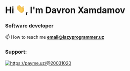 <h1 align="left">Hi <img src="./Hi.gif" width="30" />, I'm Davron Xamdamov</h1>
<h3 align="left">Software developer</h3>

📫 How to reach me **email@lazyprogrammer.uz**

<h3 align="left">Support:</h3>
<a align="center" href="https://www.buymeacoffee.com/xamdamovdaH">
  <img align="center" src="https://cdn.buymeacoffee.com/buttons/v2/default-yellow.png" height="50" width="210" alt="https://payme.uz/@20031020" />
</a>
